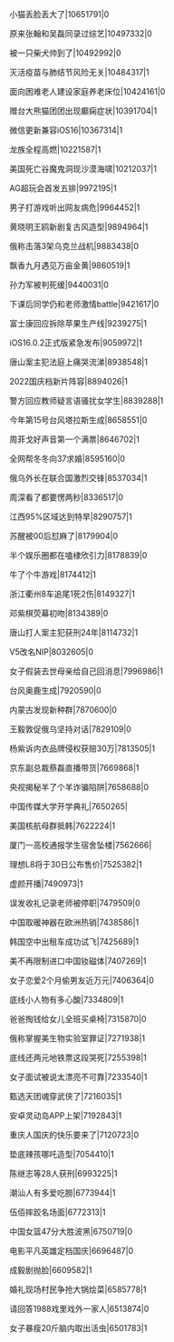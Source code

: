 小猫丢脸丢大了|10651791|0

原来张翰和吴磊同录过综艺|10497332|0

被一只柴犬帅到了|10492992|0

灭活疫苗与肺结节风险无关|10484317|1

面向困难老人建设家庭养老床位|10424161|0

赠台大熊猫团团出现癫痫症状|10391704|1

微信更新兼容iOS16|10367314|1

龙族全程高燃|10221587|1

美国死亡谷魔鬼洞现沙漠海啸|10212037|1

AG超玩会首发五排|9972195|1

男子打游戏听出网友病危|9964452|1

黄晓明王鸥新剧复古风造型|9894964|1

俄称击落3架乌克兰战机|9883438|0

飘香九月遇见万亩金黄|9860519|1

孙力军被判死缓|9440031|0

下课后同学仍和老师激情battle|9421617|0

富士康回应拆除苹果生产线|9239275|1

iOS16.0.2正式版紧急发布|9059972|1

唐山案主犯法庭上痛哭流涕|8938548|1

2022国庆档新片阵容|8894026|1

警方回应教师疑言语骚扰女学生|8839288|1

今年第15号台风塔拉斯生成|8658551|0

周菲戈好声音第一个满票|8646702|1

全网帮冬冬向37求婚|8595160|0

俄乌外长在联合国激烈交锋|8537034|1

周深看了都要愣两秒|8336517|0

江西95%区域达到特旱|8290757|1

苏醒被00后怼麻了|8179904|0

半个娱乐圈都在嗑棣欣引力|8178839|0

牛了个牛游戏|8174412|1

浙江衢州8车追尾1死2伤|8149327|1

邓紫棋荧幕初吻|8134389|0

唐山打人案主犯获刑24年|8114732|1

V5改名NIP|8032605|0

女子假装去世母亲给自己回消息|7996986|1

台风奥鹿生成|7920590|0

内蒙古发现新种群|7870600|0

王毅敦促俄乌坚持对话|7829109|0

杨紫诉内衣品牌侵权获赔30万|7813505|1

京东副总裁蔡磊直播带货|7669868|1

央视揭秘羊了个羊诈骗陷阱|7658688|0

中国传媒大学开学典礼|7650265|

美国核航母群抵韩|7622224|1

厦门一高校通报学生宿舍坠楼|7562666|

理想L8将于30日公布售价|7525382|1

虚颜开播|7490973|1

误发收礼记录老师被停职|7479509|0

中国取暖神器在欧洲热销|7438586|1

韩国空中出租车成功试飞|7425689|1

美不再限制进口中国钕磁体|7407269|1

女子恋爱2个月偷男友近万元|7406364|0

底线小人物有多心酸|7334809|1

爸爸掏钱给女儿全班买桌椅|7315870|0

俄称掌握美生物实验室罪证|7271938|1

底线还两元地铁票这段哭死|7255398|1

女子面试被说太漂亮不可靠|7233540|1

甄选天团魂穿武侠了|7216035|1

安卓灵动岛APP上架|7192843|1

重庆人国庆的快乐要来了|7120723|0

垫底辣孩哪吒造型|7054410|1

陈继志等28人获刑|6993225|1

潮汕人有多爱吃朥|6773944|1

伍佰摔跤名场面|6772313|1

中国女篮47分大胜波黑|6750719|0

电影平凡英雄定档国庆|6696487|0

成毅剧抛脸|6609582|1

婚礼现场村民争抢大锅烩菜|6585778|1

请回答1988戏里戏外一家人|6513874|0

女子暴瘦20斤脑内取出活虫|6501783|1

